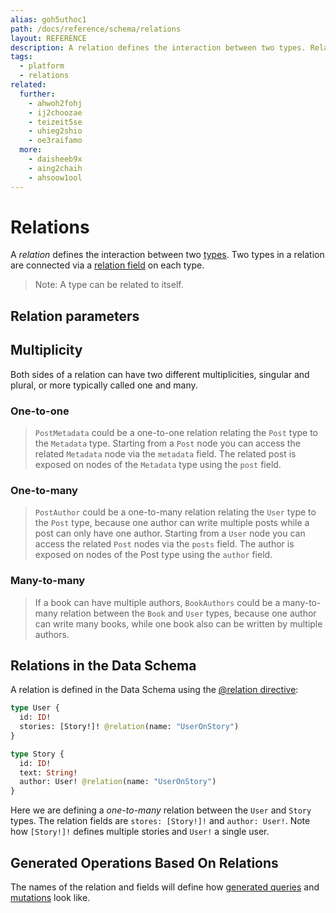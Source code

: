 ```yaml
---
alias: goh5uthoc1
path: /docs/reference/schema/relations
layout: REFERENCE
description: A relation defines the interaction between two types. Related types are reflected in both the data model as well as the GraphQL schema.
tags:
  - platform
  - relations
related:
  further:
    - ahwoh2fohj
    - ij2choozae
    - teizeit5se
    - uhieg2shio
    - oe3raifamo
  more:
    - daisheeb9x
    - aing2chaih
    - ahsoow1ool
---
```


# Relations

A *relation* defines the interaction between two [types](!alias-ij2choozae). Two types in a relation are connected via a [relation field](!alias-teizeit5se) on each type.

> Note: A type can be related to itself.

## Relation parameters

## Multiplicity

Both sides of a relation can have two different multiplicities, singular and plural, or more typically called one and many.

### One-to-one

> `PostMetadata` could be a one-to-one relation relating the `Post` type to the `Metadata` type. Starting from a `Post` node you can access the related `Metadata` node via the `metadata` field. The related post is exposed on nodes of the `Metadata` type using the `post` field.

### One-to-many

> `PostAuthor` could be a one-to-many relation relating the `User` type to the `Post` type, because one author can write multiple posts while a post can only have one author. Starting from a `User` node you can access the related `Post` nodes via the `posts` field. The author is exposed on nodes of the Post type using the `author` field.


### Many-to-many

> If a book can have multiple authors, `BookAuthors` could be a many-to-many relation between the `Book` and `User` types, because one author can write many books, while one book also can be written by multiple authors.

## Relations in the Data Schema

A relation is defined in the Data Schema using the [@relation directive](!alias-):

```graphql
type User {
  id: ID!
  stories: [Story!]! @relation(name: "UserOnStory")
}

type Story {
  id: ID!
  text: String!
  author: User! @relation(name: "UserOnStory")
}
```

Here we are defining a *one-to-many* relation between the `User` and `Story` types. The relation fields are `stores: [Story!]!` and `author: User!`. Note how `[Story!]!` defines multiple stories and `User!` a single user.

## Generated Operations Based On Relations

The names of the relation and fields will define how [generated queries](!alias-nia9nushae) and [mutations](!alias-ol0yuoz6go) look like.
